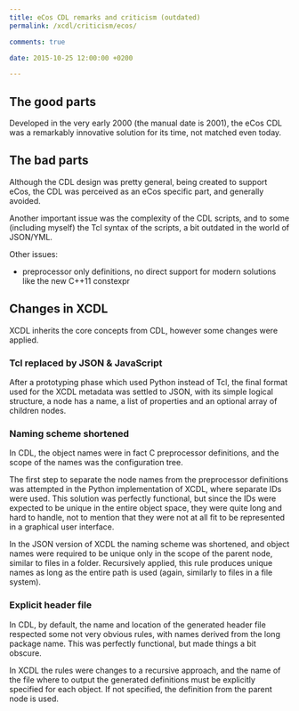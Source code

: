 ```yaml
---
title: eCos CDL remarks and criticism (outdated)
permalink: /xcdl/criticism/ecos/

comments: true

date: 2015-10-25 12:00:00 +0200

---
```


## The good parts

Developed in the very early 2000 (the manual date is 2001), the eCos CDL was a remarkably innovative solution for its time, not matched even today.

## The bad parts

Although the CDL design was pretty general, being created to support eCos, the CDL was perceived as an eCos specific part, and generally avoided.

Another important issue was the complexity of the CDL scripts, and to some (including myself) the Tcl syntax of the scripts, a bit outdated in the world of JSON/YML.

Other issues:

-   preprocessor only definitions, no direct support for modern solutions like the new C++11 constexpr

## Changes in XCDL

XCDL inherits the core concepts from CDL, however some changes were applied.

### Tcl replaced by JSON & JavaScript

After a prototyping phase which used Python instead of Tcl, the final format used for the XCDL metadata was settled to JSON, with its simple logical structure, a node has a name, a list of properties and an optional array of children nodes.

### Naming scheme shortened

In CDL, the object names were in fact C preprocessor definitions, and the scope of the names was the configuration tree.

The first step to separate the node names from the preprocessor definitions was attempted in the Python implementation of XCDL, where separate IDs were used. This solution was perfectly functional, but since the IDs were expected to be unique in the entire object space, they were quite long and hard to handle, not to mention that they were not at all fit to be represented in a graphical user interface.

In the JSON version of XCDL the naming scheme was shortened, and object names were required to be unique only in the scope of the parent node, similar to files in a folder. Recursively applied, this rule produces unique names as long as the entire path is used (again, similarly to files in a file system).

### Explicit header file

In CDL, by default, the name and location of the generated header file respected some not very obvious rules, with names derived from the long package name. This was perfectly functional, but made things a bit obscure.

In XCDL the rules were changes to a recursive approach, and the name of the file where to output the generated definitions must be explicitly specified for each object. If not specified, the definition from the parent node is used.
